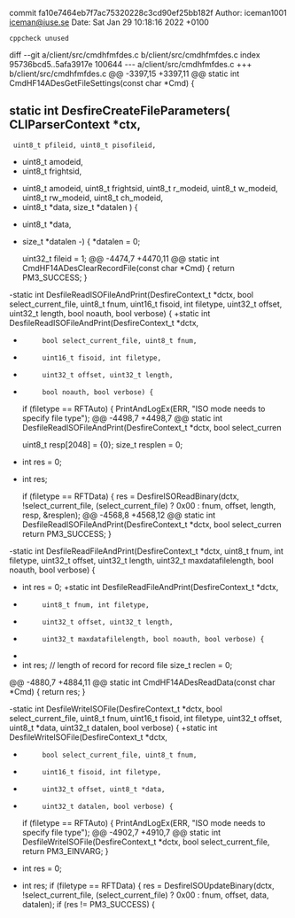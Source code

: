 commit fa10e7464eb7f7ac75320228c3cd90ef25bb182f
Author: iceman1001 <iceman@iuse.se>
Date:   Sat Jan 29 10:18:16 2022 +0100

    cppcheck unused

diff --git a/client/src/cmdhfmfdes.c b/client/src/cmdhfmfdes.c
index 95736bcd5..5afa3917e 100644
--- a/client/src/cmdhfmfdes.c
+++ b/client/src/cmdhfmfdes.c
@@ -3397,15 +3397,11 @@ static int CmdHF14ADesGetFileSettings(const char *Cmd) {
 
 static int DesfireCreateFileParameters(
     CLIParserContext *ctx,
-
     uint8_t pfileid, uint8_t pisofileid,
-    uint8_t amodeid,
-    uint8_t frightsid,
+    uint8_t amodeid, uint8_t frightsid,
     uint8_t r_modeid, uint8_t w_modeid, uint8_t rw_modeid, uint8_t ch_modeid,
+    uint8_t *data, size_t *datalen ) {
 
-    uint8_t *data,
-    size_t *datalen
-) {
     *datalen = 0;
 
     uint32_t fileid = 1;
@@ -4474,7 +4470,11 @@ static int CmdHF14ADesClearRecordFile(const char *Cmd) {
     return PM3_SUCCESS;
 }
 
-static int DesfileReadISOFileAndPrint(DesfireContext_t *dctx, bool select_current_file, uint8_t fnum, uint16_t fisoid, int filetype, uint32_t offset, uint32_t length, bool noauth, bool verbose) {
+static int DesfileReadISOFileAndPrint(DesfireContext_t *dctx,
+          bool select_current_file, uint8_t fnum,
+          uint16_t fisoid, int filetype, 
+          uint32_t offset, uint32_t length,
+          bool noauth, bool verbose) {
 
     if (filetype == RFTAuto) {
         PrintAndLogEx(ERR, "ISO mode needs to specify file type");
@@ -4498,7 +4498,7 @@ static int DesfileReadISOFileAndPrint(DesfireContext_t *dctx, bool select_curren
 
     uint8_t resp[2048] = {0};
     size_t resplen = 0;
-    int res = 0;
+    int res;
 
     if (filetype == RFTData) {
         res = DesfireISOReadBinary(dctx, !select_current_file, (select_current_file) ? 0x00 : fnum, offset, length, resp, &resplen);
@@ -4568,8 +4568,12 @@ static int DesfileReadISOFileAndPrint(DesfireContext_t *dctx, bool select_curren
     return PM3_SUCCESS;
 }
 
-static int DesfileReadFileAndPrint(DesfireContext_t *dctx, uint8_t fnum, int filetype, uint32_t offset, uint32_t length, uint32_t maxdatafilelength, bool noauth, bool verbose) {
-    int res = 0;
+static int DesfileReadFileAndPrint(DesfireContext_t *dctx, 
+          uint8_t fnum, int filetype,
+          uint32_t offset, uint32_t length,
+          uint32_t maxdatafilelength, bool noauth, bool verbose) {
+
+    int res;
     // length of record for record file
     size_t reclen = 0;
 
@@ -4880,7 +4884,11 @@ static int CmdHF14ADesReadData(const char *Cmd) {
     return res;
 }
 
-static int DesfileWriteISOFile(DesfireContext_t *dctx, bool select_current_file, uint8_t fnum, uint16_t fisoid, int filetype, uint32_t offset, uint8_t *data, uint32_t datalen, bool verbose) {
+static int DesfileWriteISOFile(DesfireContext_t *dctx,
+          bool select_current_file, uint8_t fnum,
+          uint16_t fisoid, int filetype,
+          uint32_t offset, uint8_t *data,
+          uint32_t datalen, bool verbose) {
 
     if (filetype == RFTAuto) {
         PrintAndLogEx(ERR, "ISO mode needs to specify file type");
@@ -4902,7 +4910,7 @@ static int DesfileWriteISOFile(DesfireContext_t *dctx, bool select_current_file,
         return PM3_EINVARG;
     }
 
-    int res = 0;
+    int res;
     if (filetype == RFTData) {
         res = DesfireISOUpdateBinary(dctx, !select_current_file, (select_current_file) ? 0x00 : fnum, offset, data, datalen);
         if (res != PM3_SUCCESS) {
